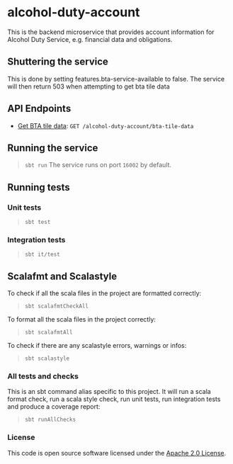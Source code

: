 
# alcohol-duty-account

This is the backend microservice that provides account information for Alcohol Duty Service, e.g. financial data and obligations.

## Shuttering the service

This is done by setting features.bta-service-available to false. The service will then return 503 when attempting to get bta tile data

## API Endpoints

- [Get BTA tile data](api-docs/get-bta-tile-data.md): `GET /alcohol-duty-account/bta-tile-data`

## Running the service

> `sbt run`
The service runs on port `16002` by default.

## Running tests

### Unit tests

> `sbt test`
### Integration tests

> `sbt it/test`
## Scalafmt and Scalastyle

To check if all the scala files in the project are formatted correctly:
> `sbt scalafmtCheckAll`

To format all the scala files in the project correctly:
> `sbt scalafmtAll`

To check if there are any scalastyle errors, warnings or infos:
> `sbt scalastyle`

### All tests and checks
This is an sbt command alias specific to this project. It will run a scala format
check, run a scala style check, run unit tests, run integration tests and produce a coverage report:
> `sbt runAllChecks`

### License

This code is open source software licensed under
the [Apache 2.0 License]("http://www.apache.org/licenses/LICENSE-2.0.html").

